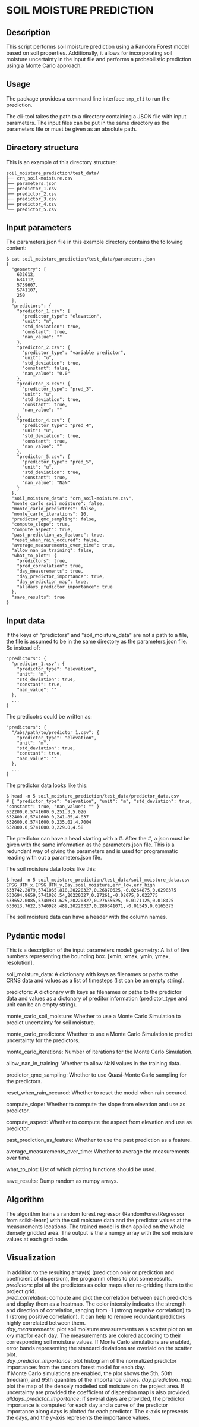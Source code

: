 # SOIL MOISTURE PREDICTION

## Description
This script performs soil moisture prediction using a Random Forest model based on soil properties. Additionally, it allows for incorporating soil moisture uncertainty in the input file and performs a probabilistic prediction using a Monte Carlo approach.

## Usage

The package provides a command line interface `smp_cli` to run the prediction. 

The cli-tool takes the path to a directory containing a JSON file with input parameters. The input files can be put in the same directory as the parameters file or must be given as an absolute path.

## Directory structure
This is an example of this directory structure:

```
soil_moisture_prediction/test_data/
├── crn_soil-moisture.csv
├── parameters.json
├── predictor_1.csv
├── predictor_2.csv
├── predictor_3.csv
├── predictor_4.csv
└── predictor_5.csv
```

## Input parameters
The parameters.json file in this example directory contains the following content:

```
$ cat soil_moisture_prediction/test_data/parameters.json
{
  "geometry": [
    632612,
    634112,
    5739607,
    5741107,
    250
  ],
  "predictors": {
    "predictor_1.csv": {
      "predictor_type": "elevation",
      "unit": "m",
      "std_deviation": true,
      "constant": true,
      "nan_value": ""
    },
    "predictor_2.csv": {
      "predictor_type": "variable predictor",
      "unit": "u",
      "std_deviation": true,
      "constant": false,
      "nan_value": "0.0"
    },
    "predictor_3.csv": {
      "predictor_type": "pred_3",
      "unit": "u",
      "std_deviation": true,
      "constant": true,
      "nan_value": ""
    },
    "predictor_4.csv": {
      "predictor_type": "pred_4",
      "unit": "u",
      "std_deviation": true,
      "constant": true,
      "nan_value": ""
    },
    "predictor_5.csv": {
      "predictor_type": "pred_5",
      "unit": "u",
      "std_deviation": true,
      "constant": true,
      "nan_value": "NaN"
    }
  },
  "soil_moisture_data": "crn_soil-moisture.csv",
  "monte_carlo_soil_moisture": false,
  "monte_carlo_predictors": false,
  "monte_carlo_iterations": 10,
  "predictor_qmc_sampling": false,
  "compute_slope": true,
  "compute_aspect": true,
  "past_prediction_as_feature": true,
  "reset_when_rain_occured": false,
  "average_measurements_over_time": true,
  "allow_nan_in_training": false,
  "what_to_plot": {
    "predictors": true,
    "pred_correlation": true,
    "day_measurements": true,
    "day_predictor_importance": true,
    "day_prediction_map": true,
    "alldays_predictor_importance": true
  },
  "save_results": true
}
```

## Input data
If the keys of "predictors" and "soil_moisture_data" are not a path to a file, the file is assumed to be in the same directory as the parameters.json file. So instead of:

```
"predictors": {
  "predictor_1.csv": {
    "predictor_type": "elevation",
    "unit": "m",
    "std_deviation": true,
    "constant": true,
    "nan_value": ""
  },
  ...
}
```

The predicotrs could be written as:

```
"predictors": {
  "/abs/path/to/predictor_1.csv": {
    "predictor_type": "elevation",
    "unit": "m",
    "std_deviation": true,
    "constant": true,
    "nan_value": ""
  },
  ...
}
```

The predictor data looks like this:
```
$ head -n 5 soil_moisture_prediction/test_data/predictor_data.csv
# { "predictor_type": "elevation", "unit": "m", "std_deviation": true, "constant": true, "nan_value": "" }
632200.0,5741600.0,251.3,5.026
632400.0,5741600.0,241.85,4.837
632600.0,5741600.0,235.02,4.7004
632800.0,5741600.0,229.0,4.58
```

The predictor can have a head starting with a #. After the #, a json must be given with the same information as the parameters.json file. This is a redundant way of giving the parameters and is used for programmatic reading with out a parameters.json file.

The soil moisture data looks like this:
```
$ head -n 5 soil_moisture_prediction/test_data/soil_moisture_data.csv
EPSG_UTM_x,EPSG_UTM_y,Day,soil_moisture,err_low,err_high
633742.2079,5741065.818,20220327,0.26870625,-0.0264875,0.0298375
633694.9659,5741026.54,20220327,0.27261,-0.02075,0.022775
633652.0085,5740981.625,20220327,0.27655625,-0.0171125,0.018425
633613.7622,5740928.489,20220327,0.280341071,-0.01545,0.0165375
```

The soil moisture data can have a header with the column names.

## Pydantic model
This is a description of the input parameters model:
geometry:
  A list of five numbers representing the bounding box. [xmin, xmax, ymin, ymax, resolution].

soil_moisture_data:
  A dictionary with keys as filenames or paths to the CRNS data and values as a list of timesteps (list can be an empty string).

predictors:
  A dictionary with keys as filenames or paths to the predictor data and values as a dictonary of preditor information (predictor_type and unit can be an empty string).

monte_carlo_soil_moisture:
  Whether to use a Monte Carlo Simulation to predict uncertainty for soil moisture.

monte_carlo_predictors:
  Whether to use a Monte Carlo Simulation to predict uncertainty for the predictors.

monte_carlo_iterations:
  Number of iterations for the Monte Carlo Simulation.

allow_nan_in_training:
  Whether to allow NaN values in the training data.

predictor_qmc_sampling:
  Whether to use Quasi-Monte Carlo sampling for the predictors.

reset_when_rain_occured:
  Whether to reset the model when rain occured.

compute_slope:
  Whether to compute the slope from elevation and use as predictor.

compute_aspect:
  Whether to compute the aspect from elevation and use as predictor.

past_prediction_as_feature:
  Whether to use the past prediction as a feature.

average_measurements_over_time:
  Whether to average the measurements over time.

what_to_plot:
  List of which plotting functions should be used.

save_results:
  Dump random as numpy arrays.

## Algorithm
The algorithm trains a random forest regressor (RandomForestRegressor from scikit-learn) with the soil moisture data and the predictor values at the measurements locations.
The trained model is then applied on the whole densely gridded area. 
The output is the a numpy array with the soil moisture values at each grid node. 

## Visualization
In addition to the resulting array(s) (prediction only or prediction and coefficient of dispersion),
the programm offers to plot some results.  
*predictors*: plot all the predictors as color maps after re-gridding them to the project grid.  
*pred\_correlation*: compute and plot the correlation between each predictors and display them as a heatmap. The color intensity indicates the strength and direction of correlation,
ranging from -1 (strong negative correlation) to 1 (strong positive correlation). It can help to remove redundant predictors highly correlated between them.  
*day\_measurements*: plot soil moisture measurements as a scatter plot on an x-y mapfor each day. The measurements are colored according to their corresponding soil moisture values.
If Monte Carlo simulations are enabled, error bands representing the standard deviations are overlaid on the scatter plot.  
*day\_predictor\_importance*: plot histogram of the normalized predictor importances from the random forest model for each day.  
If Monte Carlo simulations are enabled, the plot shows the 5th, 50th (median), and 95th quantiles of the importance values.
*day\_prediction\_map*: plot the map of the densely modelled soil moisture on the project area. If uncertainty are provided
the coefficient of dispersion map is also provided.  
*alldays\_predictor\_importance*: if several days are provided, the predictor importance is computed for each day 
and a curve of the predictor importance along days is plotted for each predictor. The x-axis represents the days, and the y-axis represents the importance values.
